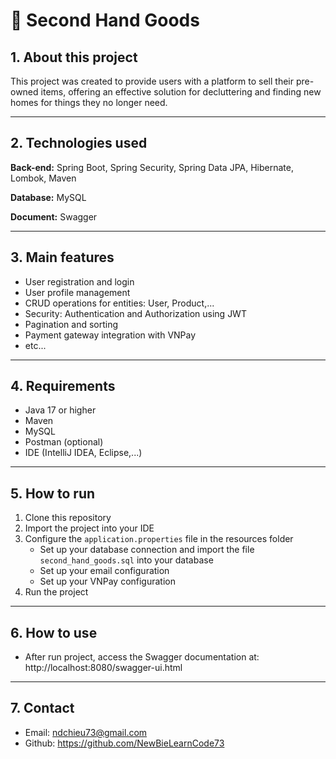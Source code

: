 # 👜 Second Hand Goods
## 1. About this project
This project was created to provide users with a platform to sell their pre-owned items, offering an effective solution for decluttering and finding new homes for things they no longer need.

---

## 2. Technologies used
**Back-end:** Spring Boot, Spring Security, Spring Data JPA, Hibernate, Lombok, Maven

**Database:** MySQL

**Document:** Swagger

---

## 3. Main features
- User registration and login
- User profile management
- CRUD operations for entities: User, Product,...
- Security: Authentication and Authorization using JWT
- Pagination and sorting
- Payment gateway integration with VNPay
- etc...

---

## 4. Requirements
- Java 17 or higher
- Maven
- MySQL
- Postman (optional)
- IDE (IntelliJ IDEA, Eclipse,...)

---

## 5. How to run
1. Clone this repository
2. Import the project into your IDE
3. Configure the `application.properties` file in the resources folder
   - Set up your database connection and import the file `second_hand_goods.sql` into your database
   - Set up your email configuration
   - Set up your VNPay configuration
4. Run the project

---

## 6. How to use
- After run project, access the Swagger documentation at: http://localhost:8080/swagger-ui.html

---

## 7. Contact
- Email: [ndchieu73@gmail.com](mailto:ndchieu73@gmail.com)
- Github: https://github.com/NewBieLearnCode73